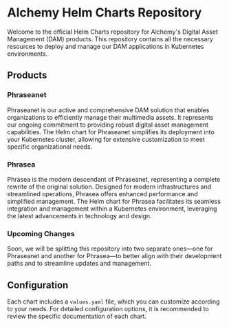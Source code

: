 # Alchemy Helm Charts Repository

Welcome to the official Helm Charts repository for Alchemy's Digital Asset Management (DAM) products. This repository contains all the necessary resources to deploy and manage our DAM applications in Kubernetes environments.

## Products

### Phraseanet
Phraseanet is our active and comprehensive DAM solution that enables organizations to efficiently manage their multimedia assets. It represents our ongoing commitment to providing robust digital asset management capabilities. The Helm chart for Phraseanet simplifies its deployment into your Kubernetes cluster, allowing for extensive customization to meet specific organizational needs.

### Phrasea
Phrasea is the modern descendant of Phraseanet, representing a complete rewrite of the original solution. Designed for modern infrastructures and streamlined operations, Phrasea offers enhanced performance and simplified management. The Helm chart for Phrasea facilitates its seamless integration and management within a Kubernetes environment, leveraging the latest advancements in technology and design.

### Upcoming Changes
Soon, we will be splitting this repository into two separate ones—one for Phraseanet and another for Phrasea—to better align with their development paths and to streamline updates and management.

## Configuration

Each chart includes a `values.yaml` file, which you can customize according to your needs. For detailed configuration options, it is recommended to review the specific documentation of each chart.


